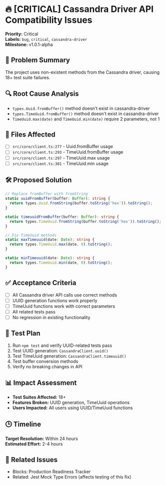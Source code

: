 # 🔥 [CRITICAL] Cassandra Driver API Compatibility Issues

**Priority:** Critical  
**Labels:** `bug`, `critical`, `cassandra-driver`  
**Milestone:** v1.0.1-alpha

## 🚨 Problem Summary

The project uses non-existent methods from the Cassandra driver, causing 18+ test suite failures.

## 🔍 Root Cause Analysis

- `types.Uuid.fromBuffer()` method doesn't exist in cassandra-driver
- `types.TimeUuid.fromBuffer()` method doesn't exist in cassandra-driver  
- `TimeUuid.max(date)` and `TimeUuid.min(date)` require 2 parameters, not 1

## 📁 Files Affected

- [ ] `src/core/client.ts:277` - Uuid.fromBuffer usage
- [ ] `src/core/client.ts:293` - TimeUuid.fromBuffer usage
- [ ] `src/core/client.ts:297` - TimeUuid.max usage
- [ ] `src/core/client.ts:301` - TimeUuid.min usage

## 🛠️ Proposed Solution

```typescript
// Replace fromBuffer with fromString
static uuidFromBuffer(buffer: Buffer): string {
  return types.Uuid.fromString(buffer.toString('hex')).toString();
}

static timeuuidFromBuffer(buffer: Buffer): string {
  return types.TimeUuid.fromString(buffer.toString('hex')).toString();
}

// Fix TimeUuid methods
static maxTimeuuid(date: Date): string {
  return types.TimeUuid.max(date, 0).toString();
}

static minTimeuuid(date: Date): string {
  return types.TimeUuid.min(date, 0).toString();
}
```

## ✅ Acceptance Criteria

- [ ] All Cassandra driver API calls use correct methods
- [ ] UUID generation functions work properly
- [ ] TimeUuid functions work with correct parameters
- [ ] All related tests pass
- [ ] No regression in existing functionality

## 🧪 Test Plan

1. Run `npm test` and verify UUID-related tests pass
2. Test UUID generation: `CassandraClient.uuid()`
3. Test TimeUuid generation: `CassandraClient.timeuuid()`
4. Test buffer conversion methods
5. Verify no breaking changes in API

## 📊 Impact Assessment

- **Test Suites Affected:** 18+
- **Features Broken:** UUID generation, TimeUuid operations
- **Users Impacted:** All users using UUID/TimeUuid functions

## 🕒 Timeline

**Target Resolution:** Within 24 hours  
**Estimated Effort:** 2-4 hours

## 🔗 Related Issues

- Blocks: Production Readiness Tracker
- Related: Jest Mock Type Errors (affects testing of this fix)
